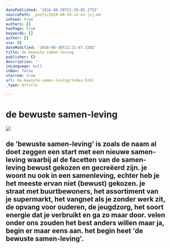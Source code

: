 ```yaml
---
datePublished: '2016-08-30T21:30:05.275Z'
sourcePath: _posts/2016-08-28-ik-en-jij.md
inFeed: true
authors: []
hasPage: true
keywords: []
author: []
via: {}
dateModified: '2016-08-30T21:21:47.328Z'
title: de bewuste samen-leving
publisher: {}
description: ''
inLanguage: null
inNav: false
starred: true
url: de-bewuste-samen-leving/index.html
_type: Article

---
```

# de bewuste samen-leving
![](https://the-grid-user-content.s3-us-west-2.amazonaws.com/faa8d145-e92c-4ac9-ac97-16877a9c0b93.jpg)

## de 'bewuste samen-leving' is zoals de naam al doet zeggen een start met een nieuwe samen-leving waarbij al de facetten van de samen-leving bewust gekozen en gecreëerd zijn. je woont nu ook in een samenleving, echter heb je het meeste ervan niet (bewust) gekozen. je straat met buurtbewoners, het assortiment van je supermarkt, het vangnet als je zonder werk zit, de opvang voor ouderen, de jeugdzorg, het soort energie dat je verbruikt en ga zo maar door. velen onder ons zouden het best anders willen maar ja, begin er maar eens aan. het begin heet 'de bewuste samen-leving'.